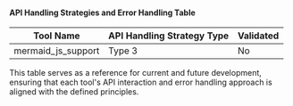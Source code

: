 #### API Handling Strategies and Error Handling Table
| Tool Name                       | API Handling Strategy Type                          | Validated |
|---------------------------------|----------------------------------------------------|-----------|
| mermaid_js_support              | Type 3 | No        |

This table serves as a reference for current and future development, ensuring that each tool's API interaction and error handling approach is aligned with the defined principles.
